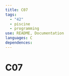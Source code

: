 ```yaml
---
title: C07
tags:
  - "42"
  - piscine
  - programming
use: README, Documentation
languages: C
dependences:
---
```


# C07